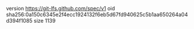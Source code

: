 version https://git-lfs.github.com/spec/v1
oid sha256:0a150c6345e2f4ecc1924132f6eb5d67fd940625c5b1aa650264a04d394f1085
size 1139
